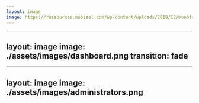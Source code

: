 ```yaml
---
layout: image
image: https://ressources.mobizel.com/wp-content/uploads/2019/12/monofony-banner-mobizel-2048x707.png
---
```


---
layout: image
image: ./assets/images/dashboard.png
transition: fade
---

---
layout: image
image: ./assets/images/administrators.png
---
